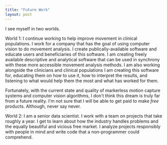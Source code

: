 ```yaml
---
title: "Future Work"
layout: post
---
```


I see myself in two worlds. 


World 1: I continue working to help improve movement in clinical populations. I work for a company that has the goal of using computer vision to do movement analysis. I create publically-available software and educate users and beneficiaries of this software. I am creating freely available descriptive and analytical software that can be used in synchrony with these more accessible movement analysis methods. I am also working alongside the clinicians and clinical populations I am creating this software for, educating them on how to use it, how to interpret the results, and listening to what would help them the most and what has worked for them.  

Fortunately, with the current state and quality of markerless motion capture systems and computer vision algorithms, I don't think this dream is truly far from a future reality. I'm not sure that I will be able to get paid to make *free* products. Although, never say never. 

World 2: I am a senior data scientist. I work with a team on projects that take roughly a year. I get to learn about how the industry handles problems and the equally beautiful and vicious free market. I analyze projects responsibly with people in mind and write code that a non-programmer could comprehend. 
